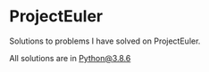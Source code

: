 # ProjectEuler

Solutions to problems I have solved on ProjectEuler.

All solutions are in Python@3.8.6

